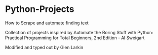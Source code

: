 # Python-Projects
How to Scrape and automate finding text

Collection of projects inspired by Automate the Boring Stuff with Python: Practical Programming for Total Beginners, 2nd Edition - Al Sweigart

Modified and typed out by Glen Larkin
